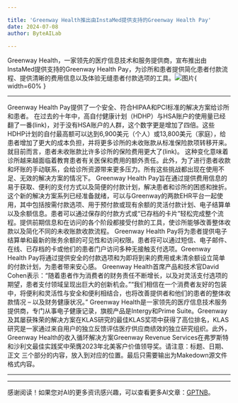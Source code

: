 ```yaml
---

title: 'Greenway Health推出由InstaMed提供支持的Greenway Health Pay'
date: 2024-07-08
author: ByteAILab

---
```


Greenway Health，一家领先的医疗信息技术和服务提供商，宣布推出由InstaMed提供支持的Greenway Health Pay，为诊所和患者提供简化患者付款流程、提供清晰的费用信息以及体验无缝患者付款选项的工具。![图片](https://ai-techpark.com/wp-content/uploads/2024/07/Greenway-960x540.jpg){ width=60% }

---
 Greenway Health Pay提供了一个安全、符合HIPAA和PCI标准的解决方案给诊所和患者。
在过去的十年中，高自付健康计划（HDHP）与HSA账户的使用量已经翻了一番(link)，对于没有HSA账户的人群，这个数字更是增加了四倍。这些HDHP计划的自付最高额可以达到6,900美元（个人）或13,800美元（家庭），给患者增加了更大的成本负担，并将更多诊所的未收账款从标准保险款项转移开来。就目前而言，患者未收账款比许多诊所的保险费用更大了(link)。
这种变化意味着诊所越来越面临着教育患者有关医保和费用的额外责任。此外，为了进行患者收款和坏账的手动联系，会给诊所资源带来更多压力。所有这些挑战都出现在使用不足、无效的解决方案的情况下。
Greenway Health Pay旨在通过提供费用信息的易于获取、便利的支付方式以及简便的付款计划，解决患者和诊所的困惑和挫折。这个新的解决方案系列已经准备就绪，可以与Greenway的两款EHR平台一起使用，其中包括按需付款选项、用于预付款或现有余额的灵活付款计划、电子结算单以及余额信息。患者可以通过保存的付款方式或“已存档的卡片”轻松完成整个流程。提供前期信息和在访问的各个阶段都接受付款的工具，使诊所能够改善整体收款以及简化不同的未收账款收款流程。
Greenway Health Pay将为患者提供电子结算单和最新的账务余额的可见性和访问权限。患者将可以通过短信、电子邮件、在线、已存档的卡或他们的患者门户访问多种无接触支付选项。Greenway Health Pay将通过提供安全的付款选项和为即将到来的费用或未清余额设立简单的付款计划，为患者带来安心感。
Greenway Health首席产品和技术官David Cohen表示：“随着患者作为消费者的财务责任不断增长，以及对灵活支付选项的期望，患者支付领域呈现出巨大的创新机会。”“我们相信在一个消费者友好的包装中，将便利和灵活性与安全和便利相结合，也将改善提供者和他们的患者的整体收款情况 – 以及财务健康状况。”
Greenway Health是一家领先的医疗信息技术服务提供商，专门从事电子健康记录，旗舰产品是Intergy和Prime Suite。Greenway及其屡获殊荣的解决方案在KLAS研究的最佳KLAS奖项中获得了高位排名，KLAS研究是一家通过来自用户的独立反馈评估医疗供应商绩效的独立研究组织。此外，Greenway Health的收入循环解决方案Greenway Revenue Services在弗罗斯特和沙利文最佳实践奖中荣膺2023年北美客户价值领导奖。请注意：标题、日期、正文 三个部分的内容，放入到对应的位置。最后只需要输出为Makedown源文件格式内容。

---
---
感谢阅读！如果您对AI的更多资讯感兴趣，可以查看更多AI文章：[GPTNB](https://gptnb.com)。